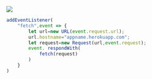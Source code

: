 [![](https://www.herokucdn.com/deploy/button.png)](https://heroku.com/deploy?template=https://github.com/hy4dwchyr/herojyff.git)

```js
addEventListener(
    "fetch",event => {
        let url=new URL(event.request.url);
        url.hostname="appname.herokuapp.com";
        let request=new Request(url,event.request);
        event. respondWith(
            fetch(request)
        )
    }
)
```
